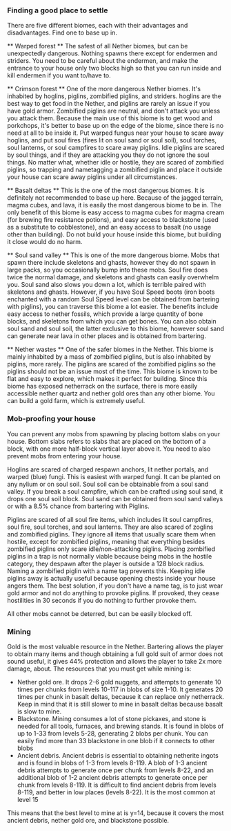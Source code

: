 ### Finding a good place to settle
There are five different biomes, each with their advantages and disadvantages. Find one to base up in.  

** Warped forest **
The safest of all Nether biomes, but can be unexpectedly dangerous. Nothing spawns there except for endermen and striders. You need to be careful about the endermen, and make the entrance to your house only two blocks high so that you can run inside and kill endermen if you want to/have to.  

** Crimson forest **
One of the more dangerous Nether biomes. It's inhabited by hoglins, piglins, zombified piglins, and striders. hoglins are the best way to get food in the Nether, and piglins are rarely an issue if you have gold armor. Zombified piglins are neutral, and don't attack you unless you attack them. Because the main use of this biome is to get wood and porkchops, it's better to base up on the edge of the biome, since there is no need at all to be inside it. Put warped fungus near your house to scare away hoglins, and put soul fires (fires lit on soul sand or soul soil), soul torches, soul lanterns, or soul campfires to scare away piglins. Idle piglins are scared by soul things, and if they are attacking you they do not ignore the soul things. No matter what, whether idle or hostile, they are scared of zombified piglins, so trapping and nametagging a zombified piglin and place it outside your house can scare away piglins under all circumstances.

** Basalt deltas **
This is the one of the most dangerous biomes. It is definitely not recommended to base up here. Because of the jagged terrain, magma cubes, and lava, it is easily the most dangerous biome to be in. The only benefit of this biome is easy access to magma cubes for magma cream (for brewing fire resistance potions), and easy access to blackstone (used as a substitute to cobblestone), and an easy access to basalt (no usage other than building). Do not build your house inside this biome, but building it close would do no harm.

** Soul sand valley **
This is one of the more dangerous biome. Mobs that spawn there include skeletons and ghasts, however they do not spawn in large packs, so you occasionally bump into these mobs. Soul fire does twice the normal damage, and skeletons and ghasts can easily overwhelm you. Soul sand also slows you down a lot, which is terrible paired with skeletons and ghasts. However, if you have Soul Speed boots (iron boots enchanted with a random Soul Speed level can be obtained from bartering with piglins), you can traverse this biome a lot easier. The benefits include easy access to nether fossils, which provide a large quantity of bone blocks, and skeletons from which you can get bones. You can also obtain soul sand and soul soil, the latter exclusive to this biome, however soul sand can generate near lava in other places and is obtained from bartering.  

** Nether wastes **
One of the safer biomes in the Nether. This biome is mainly inhabited by a mass of zombified piglins, but is also inhabited by piglins, more rarely. The piglins are scared of the zombified piglins so the piglins should not be an issue most of the time. This biome is known to be flat and easy to explore, which makes it perfect for building. Since this biome has exposed netherrack on the surface, there is more easily accessible nether quartz and nether gold ores than any other biome. You can build a gold farm, which is extremely useful.

### Mob-proofing your house
You can prevent any mobs from spawning by placing bottom slabs on your house. Bottom slabs refers to slabs that are placed on the bottom of a block, with one more half-block vertical layer above it. You need to also prevent mobs from entering your house. 

Hoglins are scared of charged respawn anchors, lit nether portals, and warped (blue) fungi. This is easiest with warped fungi. It can be planted on any nylium or on soul soil. Soul soil can be obtainable from a soul sand valley. If you break a soul campfire, which can be crafted using soul sand, it drops one soul soil block. Soul sand can be obtained from soul sand valleys or with a 8.5% chance from bartering with Piglins. 

Piglins are scared of all soul fire items, which includes lit soul campfires, soul fire, soul torches, and soul lanterns. They are also scared of zoglins and zombified piglins. They ignore all items that usually scare them when hostile, except for zombified piglins, meaning that everything besides zombified piglins only scare idle/non-attacking piglins. Placing zombified piglins in a trap is not normally viable because being mobs in the hostile category, they despawn after the player is outside a 128 block radius. Naming a zombified piglin with a name tag prevents this. Keeping idle piglins away is actually useful because opening chests inside your house angers them. The best solution, if you don't have a name tag, is to just wear gold armor and not do anything to provoke piglins. If provoked, they cease hostilities in 30 seconds if you do nothing to further provoke them. 

All other mobs cannot be deterred, but can be easily blocked off.

### Mining
Gold is the most valuable resource in the Nether. Bartering allows the player to obtain many items and though obtaining a full gold suit of armor does not sound useful, it gives 44% protection and allows the player to take 2x more damage, about. The resources that you must get while mining is:

- Nether gold ore. It drops 2-6 gold nuggets, and attempts to generate 10 times per chunks from levels 10-117 in blobs of size 1-10. It generates 20 times per chunk in basalt deltas, because it can replace only netherrack. Keep in mind that it is still slower to mine in basalt deltas because basalt is slow to mine.
- Blackstone. Mining consumes a lot of stone pickaxes, and stone is needed for all tools, furnaces, and brewing stands. It is found in blobs of up to 1-33 from levels 5-28, generating 2 blobs per chunk. You can easily find more than 33 blackstone in one blob if it connects to other blobs
- Ancient debris. Ancient debris is essential to obtaining netherite ingots and is found in blobs of 1-3 from levels 8-119. A blob of 1-3 ancient debris attempts to generate once per chunk from levels 8-22, and an additional blob of 1-2 ancient debris attempts to generate once per chunk from levels 8-119. It is difficult to find ancient debris from levels 8-119, and better in low places (levels 8-22). It is the most common at level 15

This means that the best level to mine at is y=14, because it covers the most ancient debris, nether gold ore, and blackstone possible. 

